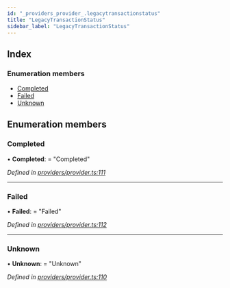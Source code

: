 ```yaml
---
id: "_providers_provider_.legacytransactionstatus"
title: "LegacyTransactionStatus"
sidebar_label: "LegacyTransactionStatus"
---
```


## Index

### Enumeration members

* [Completed](_providers_provider_.legacytransactionstatus.md#completed)
* [Failed](_providers_provider_.legacytransactionstatus.md#failed)
* [Unknown](_providers_provider_.legacytransactionstatus.md#unknown)

## Enumeration members

###  Completed

• **Completed**: = "Completed"

*Defined in [providers/provider.ts:111](https://github.com/nearprotocol/nearlib/blob/2485e64/src.ts/providers/provider.ts#L111)*

___

###  Failed

• **Failed**: = "Failed"

*Defined in [providers/provider.ts:112](https://github.com/nearprotocol/nearlib/blob/2485e64/src.ts/providers/provider.ts#L112)*

___

###  Unknown

• **Unknown**: = "Unknown"

*Defined in [providers/provider.ts:110](https://github.com/nearprotocol/nearlib/blob/2485e64/src.ts/providers/provider.ts#L110)*
